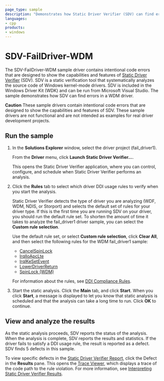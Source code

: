 ```yaml
---
page_type: sample
description: "Demonstrates how Static Driver Verifier (SDV) can find errors in a WDM driver."
languages:
- cpp
products:
- windows
---
```


<!---
    name: SDV-FailDriver-WDM
    platform: WDM
    language: cpp
    category: StaticDriverVerifier
    description: Demonstrates how Static Driver Verifier (SDV) can find errors in a WDM driver.
    samplefwlink: http://go.microsoft.com/fwlink/p/?LinkId=617999
--->

# SDV-FailDriver-WDM

The SDV-FailDriver-WDM sample driver contains intentional code errors that are designed to show the capabilities and features of [Static Driver Verifier](http://msdn.microsoft.com/en-us/library/windows/hardware/ff552808) (SDV). SDV is a static verification tool that systematically analyzes the source code of Windows kernel-mode drivers. SDV is included in the Windows Driver Kit (WDK) and can be run from Microsoft Visual Studio. The sample demonstrates how SDV can find errors in a WDM driver.

**Caution** These sample drivers contain intentional code errors that are designed to show the capabilities and features of SDV. These sample drivers are not functional and are not intended as examples for real driver development projects.

## Run the sample

1. In the **Solutions Explorer** window, select the driver project (fail\_driver1).

    From the **Driver** menu, click **Launch Static Driver Verifier...**.

    This opens the Static Driver Verifier application, where you can control, configure, and schedule when Static Driver Verifier performs an analysis.

1. Click the **Rules** tab to select which driver DDI usage rules to verify when you start the analysis.

    Static Driver Verifier detects the type of driver you are analyzing (WDF, WDM, NDIS, or Storport) and selects the default set of rules for your driver type. If this is the first time you are running SDV on your driver, you should run the default rule set. To shorten the amount of time it takes to analyze the fail\_driver1 driver sample, you can select the **Custom rule selection**.

    Use the default rule set, or select **Custom rule selection**, click **Clear All**, and then select the following rules for the WDM fail\_driver1 sample:

    - [CancelSpinLock](http://msdn.microsoft.com/en-us/library/windows/hardware/ff542478)
    - [IrqlIoApcLte](http://msdn.microsoft.com/en-us/library/windows/hardware/ff547759)
    - [IrqlKeSetEvent](http://msdn.microsoft.com/en-us/library/windows/hardware/ff547835)
    - [LowerDriverReturn](http://msdn.microsoft.com/en-us/library/windows/hardware/ff548273)
    - [SpinLock (WDM)](http://msdn.microsoft.com/en-us/library/windows/hardware/ff551861)

    For information about the rules, see [DDI Compliance Rules](http://msdn.microsoft.com/en-us/library/windows/hardware/ff552840).

1. Start the static analysis. Click the **Main** tab, and click **Start**. When you click **Start**, a message is displayed to let you know that static analysis is scheduled and that the analysis can take a long time to run. Click **OK** to continue.

## View and analyze the results

As the static analysis proceeds, SDV reports the status of the analysis. When the analysis is complete, SDV reports the results and statistics. If the driver fails to satisfy a DDI usage rule, the result is reported as a defect. SDV finds 5 defects in this sample.

To view specific defects in the [Static Driver Verifier Report](http://msdn.microsoft.com/en-us/library/windows/hardware/ff552834), click the Defect in the **Results** pane. This opens the [Trace Viewer](http://msdn.microsoft.com/en-us/library/windows/hardware/ff544659), which displays a trace of the code path to the rule violation. For more information, see [Interpreting Static Driver Verifier Results](http://msdn.microsoft.com/en-us/library/windows/hardware/ff547228).